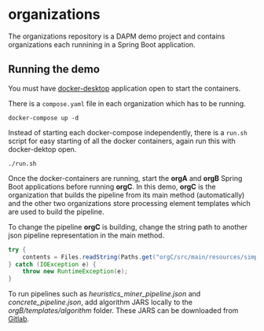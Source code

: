 # organizations
The organizations repository is a DAPM demo project and  contains organizations each runnining in a Spring Boot application.

## Running the demo
You must have [docker-desktop](https://www.docker.com/products/docker-desktop/) application open to start the containers.

There is a `compose.yaml` file in each organization which has to be running.
```
docker-compose up -d
```
Instead of starting each docker-compose independently, there is a `run.sh` script for easy starting of all the docker containers, again run this with docker-dektop open.
```
./run.sh
```

Once the docker-containers are running, start the **orgA** and **orgB** Spring Boot applications before running **orgC**. In this demo, **orgC** is the organization that builds the pipeline from its main method (automatically) and the other two organizations store processing element templates which are used to build the pipeline.

To change the pipeline **orgC** is building, change the string path to another json pipeline representation in the main method.
```java
try {
    contents = Files.readString(Paths.get("orgC/src/main/resources/simple_pipeline.json"));
} catch (IOException e) {
    throw new RuntimeException(e);
}
```

To run pipelines such as *heuristics_miner_pipeline.json* and *concrete_pipeline.json*, add algorithm JARS locally to the *orgB/templates/algorithm* folder. These JARS can be downloaded from [Gitlab](https://lab.compute.dtu.dk/dapm-thesis/organizations/-/tree/main_with_jars/orgB/src/main/java/templates/algorithm?ref_type=heads).

